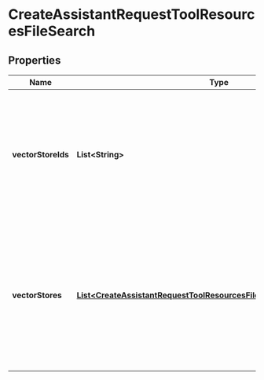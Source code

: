 

# CreateAssistantRequestToolResourcesFileSearch


## Properties

| Name | Type | Description | Notes |
|------------ | ------------- | ------------- | -------------|
|**vectorStoreIds** | **List&lt;String&gt;** | The [vector store](/docs/api-reference/vector-stores/object) attached to this assistant. There can be a maximum of 1 vector store attached to the assistant.  |  [optional] |
|**vectorStores** | [**List&lt;CreateAssistantRequestToolResourcesFileSearchVectorStoresInner&gt;**](CreateAssistantRequestToolResourcesFileSearchVectorStoresInner.md) | A helper to create a [vector store](/docs/api-reference/vector-stores/object) with file_ids and attach it to this assistant. There can be a maximum of 1 vector store attached to the assistant.  |  [optional] |



